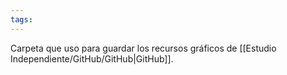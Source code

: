 ```yaml
---
tags:
---
```

Carpeta que uso para guardar los recursos gráficos de [[Estudio Independiente/GitHub/GitHub|GitHub]].

